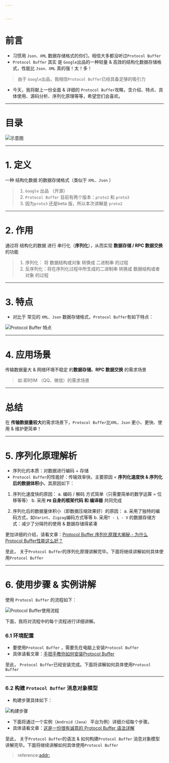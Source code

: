 ```yaml
---


---
```


<h1 id="前言">前言</h1>
<ul>
<li>习惯用 <code>Json、XML</code> 数据存储格式的你们，相信大多都没听过<code>Protocol Buffer</code></li>
<li><code>Protocol Buffer</code> 其实 是 <code>Google</code>出品的一种轻量 &amp; 高效的结构化数据存储格式，性能比 <code>Json、XML</code> 真的强！太！多！</li>
</ul>
<blockquote>
<p>由于 <code>Google</code>出品，我相信<code>Protocol Buffer</code>已经具备足够的吸引力</p>
</blockquote>
<ul>
<li>今天，我将献上一份全面 &amp; 详细的 <code>Protocol Buffer</code>攻略，含介绍、特点、具体使用、源码分析、序列化原理等等，希望您们会喜欢。</li>
</ul>
<hr>
<h1 id="目录">目录</h1>
<p><img src="https://user-gold-cdn.xitu.io/2018/5/14/1635c4ee3ab468d6?imageView2/0/w/1280/h/960/format/webp/ignore-error/1" alt="示意图"></p>
<hr>
<h1 id="定义">1. 定义</h1>
<p>一种 结构化数据 的数据存储格式（类似于 <code>XML、Json</code> ）</p>
<blockquote>
<ol>
<li><code>Google</code> 出品 （开源）</li>
<li><code>Protocol Buffer</code> 目前有两个版本：<code>proto2</code> 和 <code>proto3</code></li>
<li>因为<code>proto3</code> 还是beta 版，所以本次讲解是 <code>proto2</code></li>
</ol>
</blockquote>
<hr>
<h1 id="作用">2. 作用</h1>
<p>通过将 结构化的数据 进行 串行化（<strong>序列化</strong>），从而实现 <strong>数据存储 / RPC 数据交换</strong>的功能</p>
<blockquote>
<ol>
<li>序列化： 将 数据结构或对象 转换成 二进制串 的过程</li>
<li>反序列化：将在序列化过程中所生成的二进制串 转换成 数据结构或者对象 的过程</li>
</ol>
</blockquote>
<hr>
<h1 id="特点">3. 特点</h1>
<ul>
<li>对比于 常见的 <code>XML、Json</code> 数据存储格式，<code>Protocol Buffer</code>有如下特点：</li>
</ul>
<p><img src="https://user-gold-cdn.xitu.io/2018/5/14/1635c4ee3aa3b3cc?imageView2/0/w/1280/h/960/format/webp/ignore-error/1" alt="Protocol Buffer 特点"></p>
<hr>
<h1 id="应用场景">4. 应用场景</h1>
<p>传输数据量大 &amp; 网络环境不稳定 的<strong>数据存储、RPC 数据交换</strong> 的需求场景</p>
<blockquote>
<p>如 即时IM （QQ、微信）的需求场景</p>
</blockquote>
<hr>
<h1 id="总结">总结</h1>
<p>在 <strong>传输数据量较大</strong>的需求场景下，<code>Protocol Buffer</code>比<code>XML、Json</code> 更小、更快、使用 &amp; 维护更简单！</p>
<hr>
<h1 id="序列化原理解析">5. 序列化原理解析</h1>
<ul>
<li>序列化的本质：对数据进行编码 + 存储</li>
<li><code>Protocol Buffer</code>的性能好：传输效率快，主要原因 = <strong>序列化速度快 &amp; 序列化后的数据体积小</strong>，其原因如下：</li>
</ul>
<ol>
<li>
<p>序列化速度快的原因： a. 编码 / 解码 方式简单（只需要简单的数学运算 = 位移等等） b. 采用 <strong><code>PB</code> 自身的框架代码 和 编译器</strong> 共同完成</p>
</li>
<li>
<p>序列化后的数据量体积小（即数据压缩效果好）的原因： a. 采用了独特的编码方式，如<code>Varint</code>、<code>Zigzag</code>编码方式等等 b. 采用<code>T - L - V</code> 的数据存储方式：减少了分隔符的使用 &amp; 数据存储得紧凑</p>
</li>
</ol>
<p>更加详细的介绍，请看文章：<a href="https://link.juejin.im?target=https%3A%2F%2Fblog.csdn.net%2Fcarson_ho%2Farticle%2Fdetails%2F70568606">Protocol Buffer 序列化原理大揭秘 - 为什么Protocol Buffer性能这么好？</a></p>
<p>至此， 关于<code>Protocol Buffer</code>的序列化原理讲解完毕。下面将继续讲解如何具体使用<code>Protocol Buffer</code></p>
<hr>
<h1 id="使用步骤--实例讲解">6. 使用步骤 &amp; 实例讲解</h1>
<p>使用 <code>Protocol Buffer</code> 的流程如下：</p>
<p><img src="https://user-gold-cdn.xitu.io/2018/5/14/1635c4ee3aaaa87c?imageView2/0/w/1280/h/960/format/webp/ignore-error/1" alt="Protocol Buffer使用流程"></p>
<p>下面，我将对流程中的每个流程进行详细讲解。</p>
<h3 id="环境配置">6.1 环境配置</h3>
<ul>
<li>要使用<code>Protocol Buffer</code> ，需要先在电脑上安装<code>Protocol Buffer</code></li>
<li>具体请看文章：<a href="https://link.juejin.im?target=https%3A%2F%2Fblog.csdn.net%2Fcarson_ho%2Farticle%2Fdetails%2F70208514">手把手教你如何安装Protocol Buffer</a></li>
</ul>
<p>至此， <code>Protocol Buffer</code>已经安装完成。下面将讲解如何具体使用<code>Protocol Buffer</code></p>
<hr>
<h3 id="构建-protocol-buffer-消息对象模型">6.2 构建 <code>Protocol Buffer</code> 消息对象模型</h3>
<ul>
<li>构建步骤具体如下：</li>
</ul>
<p><img src="https://user-gold-cdn.xitu.io/2018/5/14/1635c4ee3a94d7c0?imageView2/0/w/1280/h/960/format/webp/ignore-error/1" alt="构建步骤"></p>
<ul>
<li>下面将通过一个实例（<code>Android（Java）</code> 平台为例）详细介绍每个步骤。</li>
<li>具体请看文章：<a href="https://link.juejin.im?target=https%3A%2F%2Fblog.csdn.net%2Fcarson_ho%2Farticle%2Fdetails%2F70267574">这是一份很有诚意的 Protocol Buffer 语法详解</a></li>
</ul>
<p>至此， 关于<code>Protocol Buffer</code>的语法 &amp; 如何构建<code>Protocol Buffer</code> 消息对象模型讲解完毕。下面将继续讲解如何具体使用<code>Protocol Buffer</code></p>
<blockquote>
<p>reference:<a href="https://juejin.im/post/5af8e9316fb9a07aab29f46d">addr:</a></p>
</blockquote>

